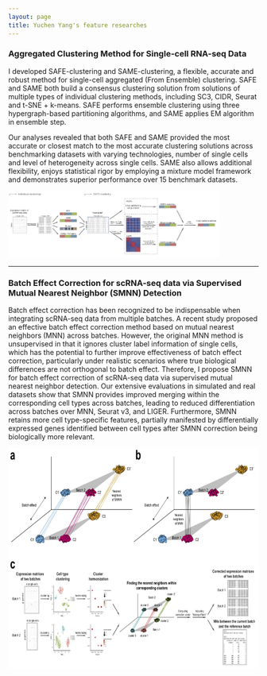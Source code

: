 ```yaml
---
layout: page
title: Yuchen Yang's feature researches
---
```


### Aggregated Clustering Method for Single-cell RNA-seq Data

I developed SAFE-clustering and SAME-clustering, a flexible, accurate and robust method for single-cell aggregated (From Ensemble) clustering. SAFE and SAME both build a consensus clustering solution from solutions of multiple types of individual clustering methods, including SC3, CIDR, Seurat and t-SNE + k-means. SAFE performs ensemble clustering using three hypergraph-based partitioning algorithms, and SAME applies EM algorithm in ensemble step.

Our analyses revealed that both SAFE and SAME provided the most accurate or closest match to the most accurate clustering solutions across benchmarking datasets with varying technologies, number of single cells and level of heterogeneity across single cells. SAME also allows additional flexibility, enjoys statistical rigor by employing a mixture model framework and demonstrates superior performance over 15 benchmark datasets.

<div class="container">
    <div class="row-fluid">
        <div class="span2">
        <a href="../assets/SAFE_Framework.jpg">
            <img src="../assets/SAFE_Framework.jpg" height="135" width="424" title="SAFE_Framework" alt="SAFE_Framework"/>
        </a>
        </div>
    </div>
</div>

---

### Batch Effect Correction for scRNA-seq data via Supervised Mutual Nearest Neighbor (SMNN) Detection

Batch effect correction has been recognized to be indispensable when integrating scRNA-seq data from multiple batches. A recent study proposed an effective batch effect correction method based on mutual nearest neighbors (MNN) across batches. However, the original MNN method is unsupervised in that it ignores cluster label information of single cells, which has the potential to further improve effectiveness of batch effect correction, particularly under realistic scenarios where true biological differences are not orthogonal to batch effect. Therefore, I propose SMNN for batch effect correction of scRNA-seq data via supervised mutual nearest neighbor detection. Our extensive evaluations in simulated and real datasets show that SMNN provides improved merging within the corresponding cell types across batches, leading to reduced differentiation across batches over MNN, Seurat v3, and LIGER. Furthermore, SMNN retains more cell type-specific features, partially manifested by differentially expressed genes identified between cell types after SMNN correction being biologically more relevant.

<div class="container">
    <div class="row-fluid">
        <div class="span2">
        <a href="../assets/SMNN_Framework.jpg">
            <img src="../assets/SMNN_Framework.jpg" height="446" width="743" title="SMNN_Framework" alt="SMNN_Framework"/>
        </a>
        </div>
    </div>
</div>
